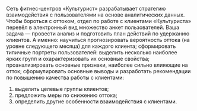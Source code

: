Сеть фитнес-центров «Культурист» разрабатывает стратегию взаимодействия с пользователями на основе аналитических данных. Чтобы бороться с оттоком, отдел по работе с клиентами «Культуриста» перевёл в электронный вид множество анкет пользователей. Ваша задача — провести анализ и подготовить план действий по удержанию клиентов.
А именно:
научиться прогнозировать вероятность оттока (на уровне следующего месяца) для каждого клиента;
сформировать типичные портреты пользователей: выделить несколько наиболее ярких групп и охарактеризовать их основные свойства; проанализировать основные признаки, наиболее сильно влияющие на отток; сформулировать основные выводы и разработать рекомендации по повышению качества работы с клиентами:

1) выделить целевые группы клиентов;
2) предложить меры по снижению оттока;
3) определить другие особенности взаимодействия с клиентами.
